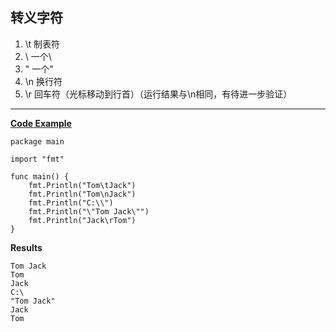 ## 转义字符
1. \t 制表符
2. \\ 一个\
3. \" 一个"
4. \n 换行符
5. \r 回车符（光标移动到行首）（运行结果与\n相同，有待进一步验证）
---
**[Code Example]()**
```
package main

import "fmt"

func main() {
	fmt.Println("Tom\tJack")
	fmt.Println("Tom\nJack")
	fmt.Println("C:\\")
	fmt.Println("\"Tom Jack\"")
	fmt.Println("Jack\rTom")
}
```
**Results**
```
Tom	Jack
Tom
Jack
C:\
"Tom Jack"
Jack
Tom
```
